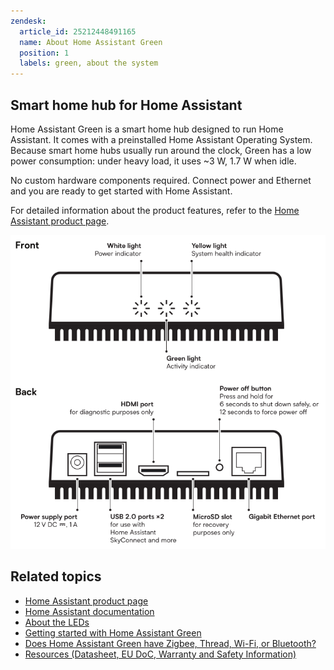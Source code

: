 ```yaml
---
zendesk:
  article_id: 25212448491165
  name: About Home Assistant Green
  position: 1
  labels: green, about the system
---
```


## Smart home hub for Home Assistant

Home Assistant Green is a smart home hub designed to run Home Assistant. It comes with a preinstalled Home Assistant Operating System. Because smart home hubs usually run around the clock, Green has a low power consumption: under heavy load, it uses ~3&nbsp;W, 1.7&nbsp;W when idle.

No custom hardware components required. Connect power and Ethernet and you are ready to get started with Home Assistant.

For detailed information about the product features, refer to the [Home Assistant product page](https://www.home-assistant.io/green/).

![Image showing the Green interfaces](/static/img/green/green_system-overview.png)

## Related topics

- [Home Assistant product page](https://www.home-assistant.io/green/)
- [Home Assistant documentation](https://www.home-assistant.io/)
- [About the LEDs](/hc/en-us/articles/25210352599197)
- [Getting started with Home Assistant Green](/hc/en-us/articles/24737667232413)
- [Does Home Assistant Green have Zigbee, Thread, Wi-Fi, or Bluetooth?](/hc/en-us/articles/25143653817501)
- [Resources (Datasheet, EU DoC, Warranty and Safety Information)](/hc/en-us/sections/24979866957981)
